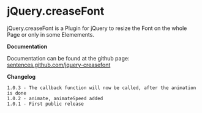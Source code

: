 # jQuery.creaseFont
jQuery.creaseFont is a Plugin for jQuery to resize the Font on the whole Page or only in some Elemements.

**Documentation** 

Documentation can be found at the github page: [sentences.github.com/jquery-creasefont][1] 

**Changelog** 

	1.0.3 - The callback function will now be called, after the animation is done
	1.0.2 - animate, animateSpeed added
	1.0.1 - First public release


 [1]: http://sentences.github.com/jquery-creasefont/ "sentences.github.com/jquery-creasefont"